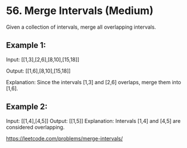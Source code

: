 # 56. Merge Intervals (Medium)
Given a collection of intervals, merge all overlapping intervals.

## Example 1:
Input: [[1,3],[2,6],[8,10],[15,18]]

Output: [[1,6],[8,10],[15,18]]

Explanation: Since the intervals [1,3] and [2,6] overlaps, merge them into [1,6].

## Example 2:
Input: [[1,4],[4,5]]
Output: [[1,5]]
Explanation: Intervals [1,4] and [4,5] are considered overlapping.

https://leetcode.com/problems/merge-intervals/